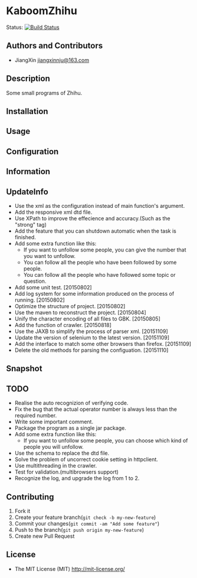 # KaboomZhihu

Status: [![Build Status](https://travis-ci.org/[YOUR_GITHUB_USERNAME]/[YOUR_PROJECT_NAME].png)](https://travis-ci.org/[YOUR_GITHUB_USERNAME]/[YOUR_PROJECT_NAME])

## Authors and Contributors

+ JiangXin jiangxinnju@163.com

## Description

Some small programs of Zhihu.

## Installation


## Usage

## Configuration

## Information

## UpdateInfo

+ Use the xml as the configuration instead of main function's argument.
+ Add the responsive xml dtd file.
+ Use XPath to improve the effecience and accuracy.(Such as the "strong" tag)
+ Add the feature that you can shutdown automatic when the task is finished.
+ Add some extra function like this:
    + If you want to unfollow some people, you can give the number that you want to unfollow.
    + You can follow all the people who have been followed by some people.
    + You can follow all the people who have followed some topic or question.
+ Add some unit test. [20150802]
+ Add log system for some information produced on the process of running. [20150802]
+ Optimize the structure of project. [20150802]
+ Use the maven to reconstruct the project. [20150804]
+ Unify the character encoding of all files to GBK. [20150805]
+ Add the function of crawler. [20150818]
+ Use the JAXB to simplify the process of parser xml. [20151109]
+ Update the version of selenium to the latest version. [20151109]
+ Add the interface to match some other browsers than firefox. [20151109]
+ Delete the old methods for parsing the configuation. [20151110]


## Snapshot


## TODO


+ Realise the auto recognizion of verifying code.
+ Fix the bug that the actual operator number is always less than the required number.
+ Write some important comment.
+ Package the program as a single jar package.
+ Add some extra function like this:
    + If you want to unfollow some people, you can choose which kind of people you will unfollow.
+ Use the schema to replace the dtd file.
+ Solve the problem of uncorrect cookie setting in httpclient.
+ Use multithreading in the crawler.
+ Test for validation.(multibrowsers support)
+ Recognize the log, and upgrade the log from 1 to 2.


## Contributing

1. Fork it
2. Create your feature branch(`git check -b my-new-feature`)
3. Commit your changes(`git commit -am "Add some feature"`)
4. Push to the branch(`git push origin my-new-feature`)
5. Create new Pull Request

## License

+ The MIT License (MIT) http://mit-license.org/

